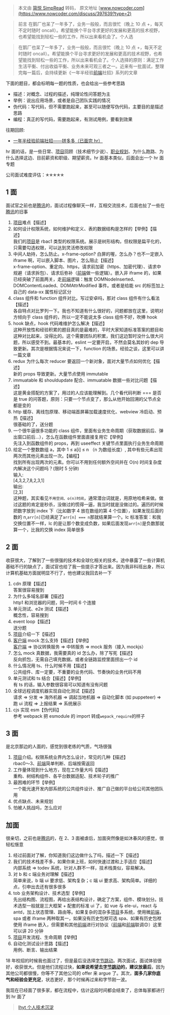> 本文由 [简悦 SimpRead](http://ksria.com/simpread/) 转码， 原文地址 [www.nowcoder.com](https://www.nowcoder.com/discuss/397639?type=2)

> 前言 在鹅厂也呆了一年多了，业务一般般，而且很忙（晚上 10 点 +，每天不定时随时 oncall）。希望能换个平台寻求更好的发展和更高的技术视野，也希望能找到轻松一些的工作，所以出来看机会了。个人选

> 在鹅厂也呆了一年多了，业务一般般，而且很忙（晚上 10 点 +，每天不定时随时 oncall）。希望能换个平台寻求更好的发展和更高的技术视野，也希望能找到轻松一些的工作，所以出来看机会了。个人选择的原则：满足工作生活平衡、付出收益平衡、业务未来可观三者之一。近来有一批面试，整理完每一篇后，会持续更新《一年半经验[前端](https://www.nowcoder.com/jump/super-jump/word?word=%E5%89%8D%E7%AB%AF)社招》系列的文章

下面的题目，都会标明每一题的性质，也会给出一些参考思路

*   描述：对概念、过程的描述，纯理论性问答题为主
*   举例：说出应用场景，或者是自己团队实践的情况
*   伪代码：写代码，但不需要跑起来，甚至可以随便写伪代码，主要目的是描述思路
*   编程：真正的写代码，需要跑起来，有测试用例，要看到效果

往期回顾:

*   [一年半经验前端社招——拼多多（已面完 hr）](https://www.nowcoder.com/discuss/396307)

hr 面的话，是一些日常、[项目](https://www.nowcoder.com/jump/super-jump/word?word=%E9%A1%B9%E7%9B%AE)回顾（技术细节少说）、[职业规划](https://www.nowcoder.com/jump/super-jump/word?word=%E8%81%8C%E4%B8%9A%E8%A7%84%E5%88%92)、为什么跑路、为什么选择这边、目前薪资和职级、期望薪资。hr 面基本类似，后面会出一个 hr 面专题

公司面试难度评估：✭✭✭✭✭

1 面
---

面试官之前也是[腾讯](https://www.nowcoder.com/jump/super-jump/word?word=%E8%85%BE%E8%AE%AF)的，面试过程像聊天一样，互相交流技术，后面也扯了一些在[腾讯](https://www.nowcoder.com/jump/super-jump/word?word=%E8%85%BE%E8%AE%AF)的旧事

1.  [项目](https://www.nowcoder.com/jump/super-jump/word?word=%E9%A1%B9%E7%9B%AE)难点【描述】
2.  如何设计权限系统，如何维护和定义、表的数据结构是怎样的【举例】【描述】  
    我们的[项目](https://www.nowcoder.com/jump/super-jump/word?word=%E9%A1%B9%E7%9B%AE)是 rbac1 类型的权限系统。展示是树形结构，但权限是扁平化的，只需要勾选权限，可以达到灵活修改权限
3.  中间人劫持，怎么防止。x-frame-option? 白屏的喔，怎么办？也不一定嵌入 iframe 啊，可以嵌入脚本、图片，怎么阻止【描述】  
    x-frame-option、重定向、https，请求前加密（https、加密代理）、请求中规避（请求拆包）、请求后弥补（[前端](https://www.nowcoder.com/jump/super-jump/word?word=%E5%89%8D%E7%AB%AF)做一些逻辑）。嵌入非 iframe 的，如果已经突破了前面两关，走[前端](https://www.nowcoder.com/jump/super-jump/word?word=%E5%89%8D%E7%AB%AF)逻辑：触发 DOMNodeInserted、DOMContentLoaded、DOMAttrModified 事件。或者是给能 src 的标签加上自己的 data-xx 属性标记区分
4.  class 组件和 function 组件对比。写过安卓吗，那对 class 组件有什么看法【描述】  
    各自特点对比罗列一下。我也不知道有什么很好的，问题都放在这里，说明对方倾向于 class 组件的，所以一定不能说太多 class 组件不好，吹捧 hook
5.  hook 缺点，hook 代码难维护怎么解决【描述】  
    这种开放性和经验积累的题目真的是最难的，平时大家知道标准答案的题目和这种对比起来，没得比的。这个需要团队的积累，我们这边暂时没什么很大问题，所以感受不到。最基本的，eslint 一定要开启，不然会莫名其妙的 dep 导致更新。其次是根据情况来说一下，function 的场景。经验之谈，这里可以讲一篇文章
6.  redux 为什么每次 reducer 要返回一个新对象，面对大量节点如何优化【描述】  
    新的 props 导致更新。大量节点使用 immutable
7.  immuatable 和 shouldupdate 配合、immuatable 数据一些对比问题【描述】  
    这是黄金搭配的方案了，用过的人应该能理解到。几个看代码判断 === 是否是 true 的问答题，原则：只要一个节点变了，那么从他开始回溯的父节点全都是变的
8.  http 缓存、离线包原理、移动端首屏幕加载速度优化、webview 冷启动、预热【描述】  
    很基础的了，送分题
9.  一个很牛逼很多功能的 class 组件，里面有业务生命周期（获取数据前后、弹出窗口前后...），怎么在函数组件里面直接复用它【举例】  
    先注入到函数组件的 props，再到 useeffect 关键节点里面执行业务生命周期
10.  给定一个整数数组 a，其中 1 ≤ a[i] ≤ n （n 为数组长度）, 其中有些元素出现两次而其他元素出现一次。【编程】  
    找到所有出现两次的元素。你可以不用到任何额外空间并在 O(n) 时间复杂度内解决这个问题吗？(限时 5 分钟)  
    输入:  
    [4,3,2,7,8,2,3,1]  
    输出:  
    [2,3]  
    这种题，其实看见`不用空间、o(n)时间`，通常潜台词就是，用原地哈希来做。做过这题的肯定是秒杀，没做过的慌得一逼，我当时就是没做过的。遍历的时候把数字放到 index 下（比如数字 4 放在数组的第 4 个位置），如果发现后面的数的 n,`arr[n]`已经满足了`arr[n] === n`那就结果算一个。lc 标准答案：和我交换位置不一样，lc 的是让那个数变成负数，如果后面发现`arr[n]`是负数那就算一个，比我的交换 index 简单很多

2 面
---

收获很大，了解到了一些很强的技术和全球化相关的技术。途中暴露了一些计算机基础不行的缺点了，面试官也给了我一些提示才答出来。因为我非科班出身，所以计算机基础方面就明显不行了，他也建议我回去补一下

1.  cdn 原理【描述】  
    答案很容易搜到
2.  为什么多域名部署【描述】  
    http1 和浏览器的问题，同一时间 6 个连接
3.  单元测试、e2e 测试【描述】  
    概念性，容易搜到
4.  event loop【描述】  
    送分题
5.  [项目](https://www.nowcoder.com/jump/super-jump/word?word=%E9%A1%B9%E7%9B%AE)介绍一下【描述】
6.  [客户端](https://www.nowcoder.com/jump/super-jump/word?word=%E5%AE%A2%E6%88%B7%E7%AB%AF) mock 怎么支持【描述】【举例】  
    [客户端](https://www.nowcoder.com/jump/super-jump/word?word=%E5%AE%A2%E6%88%B7%E7%AB%AF) => 协议转换服务 => 中转服务 => mock 服务（接入 mockjs）
7.  怎么 mock 真数据，我需要真的 id 怎么办，除了写死【描述】  
    反向抓包，无需自己填充数据。或者全链路监控里面捞出一个 id
8.  什么情况用 ts、什么时候不用【描述】  
    公共组件、库一定要，不重要的业务代码、节奏快的业务代码不用
9.  单元测试和 ts 结合【描述】【举例】  
    有 ts 的话，输入参数很容易可以知道有没有问题
10.  全球远程调度机器实现自动化测试【描述】  
    请求 => 分发 => 海外机器 => 调起当地机器 => 自动化脚本 (如 puppeteer) => 跑 ui 流程 => 上报结果 => 系统展示
11.  cjs 实现 esm【伪代码】  
    参考 webpack 把 esmodule 的 import 转成`wepack_require`的样子

3 面
---

是北京那边的人面的，感觉到很老练的气质，气场很强

1.  [项目](https://www.nowcoder.com/jump/super-jump/word?word=%E9%A1%B9%E7%9B%AE)介绍。权限系统业界内怎么设计，常见的几种【描述】  
    rbac0～3、[前端](https://www.nowcoder.com/jump/super-jump/word?word=%E5%89%8D%E7%AB%AF)简单判断、后端按需返回
2.  工作量体现到什么地方，现在工作量大吗【描述】  
    重构、树结构组件、各平台数据适配、技术轮子的推广
3.  最困难的环节【举例】  
    一个能光速开发内部系统的公共组件设计、推广自己做的平台给公司其他团队用
4.  优点缺点、未来规划
5.  怕被人挑战吗，怎么应对

加面
--

很亲切，之前也是[腾讯](https://www.nowcoder.com/jump/super-jump/word?word=%E8%85%BE%E8%AE%AF)的，在 2、3 面被虐后，加面突然像是如沐春风的感觉，很轻松惬意

1.  经过前面对了解，你知道我们这边做什么了吗，描述一下【描述】
2.  我们的技术栈差不多，如果你来上班，如何快速过渡和上手适应【描述】  
    内部系统 => todev 系统，针对人群不一样，技术栈类似，容易解决。
3.  对 b 和 c 端业务对理解【描述】  
    简单来说，b 端 ui 要求低、架构复杂；c 端 ui 要求高、架构简单。详细的点，引申出去还有很多很多
4.  tob 业务架构设计、技术选型【举例】  
    先出结构图、流程图，再给出表结构设计，确定了方案，组件、模块划分。技术选型一般就是三大框架 + 配套的标准 ui 了，如 vue 与 ele-ui，react 与 antd，加上状态管理、路由等。如果复杂的混杂多[项目](https://www.nowcoder.com/jump/super-jump/word?word=%E9%A1%B9%E7%9B%AE)多系统，使用微[前端](https://www.nowcoder.com/jump/super-jump/word?word=%E5%89%8D%E7%AB%AF)，spa 或者 iframe 两种取其一，如果没有历史包袱可选 spa、如果有历史包袱使用 iframe 嵌入，但需要和其他[前端](https://www.nowcoder.com/jump/super-jump/word?word=%E5%89%8D%E7%AB%AF)进行对协议（[前端](https://www.nowcoder.com/jump/super-jump/word?word=%E5%89%8D%E7%AB%AF)和[前端](https://www.nowcoder.com/jump/super-jump/word?word=%E5%89%8D%E7%AB%AF)联调😊）这里可以讲 20 分钟
5.  [项目](https://www.nowcoder.com/jump/super-jump/word?word=%E9%A1%B9%E7%9B%AE)开发流程、生命周期【举例】
6.  自动化测试设计思路【描述】  
    用例、断言、输出结果

18 年校招的时候我也面过了，但是最后没选择[字节跳动](https://www.nowcoder.com/jump/super-jump/word?word=%E5%AD%97%E8%8A%82%E8%B7%B3%E5%8A%A8)。两次面试，面试体验很好，收获很大。但是他们流程过快，**如果说希望去[字节跳动](https://www.nowcoder.com/jump/super-jump/word?word=%E5%AD%97%E8%8A%82%E8%B7%B3%E5%8A%A8)的，建议放最后**，因为其他公司都很慢，你等不了其他公司的 offer 来 argue 了。其次，**面多几家你底气和经验会更充足**，状态更好，那个时候再过来和字节刚一波。

我现在已经面了很多家，都在流程中，估计这段时间都会结束了，总体每家都进行到 hr 面了

> [lhyt 个人技术沉淀](https://juejin.im/user/5acc4ab4f265da239148703d/posts)